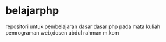 # belajarphp
repositori untuk pembelajaran dasar dasar php pada mata kuliah pemrograman web,dosen abdul rahman m.kom
